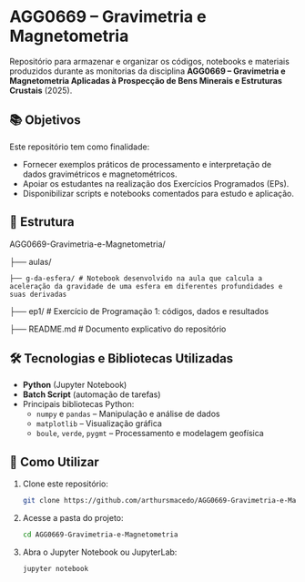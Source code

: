 # AGG0669 – Gravimetria e Magnetometria

Repositório para armazenar e organizar os códigos, notebooks e materiais produzidos durante as monitorias da disciplina **AGG0669 – Gravimetria e Magnetometria Aplicadas à Prospecção de Bens Minerais e Estruturas Crustais** (2025).

## 📚 Objetivos
Este repositório tem como finalidade:
- Fornecer exemplos práticos de processamento e interpretação de dados gravimétricos e magnetométricos.
- Apoiar os estudantes na realização dos Exercícios Programados (EPs).
- Disponibilizar scripts e notebooks comentados para estudo e aplicação.

## 📂 Estrutura
AGG0669-Gravimetria-e-Magnetometria/

├── aulas/

    ├── g-da-esfera/ # Notebook desenvolvido na aula que calcula a aceleração da gravidade de uma esfera em diferentes profundidades e suas derivadas
    
├── ep1/ # Exercício de Programação 1: códigos, dados e resultados

├── README.md # Documento explicativo do repositório

## 🛠 Tecnologias e Bibliotecas Utilizadas
- **Python** (Jupyter Notebook)
- **Batch Script** (automação de tarefas)
- Principais bibliotecas Python:
  - `numpy` e `pandas` – Manipulação e análise de dados
  - `matplotlib` – Visualização gráfica
  - `boule`, `verde`, `pygmt` – Processamento e modelagem geofísica

## 🚀 Como Utilizar
1. Clone este repositório:
   ```bash
   git clone https://github.com/arthursmacedo/AGG0669-Gravimetria-e-Magnetometria.git

2. Acesse a pasta do projeto:
   ```bash
   cd AGG0669-Gravimetria-e-Magnetometria
   
3. Abra o Jupyter Notebook ou JupyterLab:
   ```bash
   jupyter notebook


